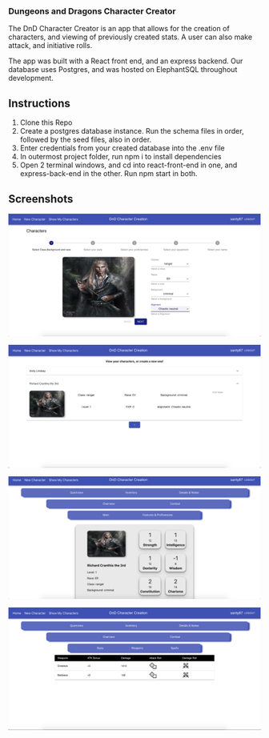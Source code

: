 ### Dungeons and Dragons Character Creator

The DnD Character Creator is an app that allows for the creation of characters, and viewing of previously created stats. A user can also make attack, and initiative rolls.

The app was built with a React front end, and an express backend. Our database uses Postgres, and was hosted on ElephantSQL throughout development. 


## Instructions

1. Clone this Repo
2. Create a postgres database instance. Run the schema files in order, followed by the seed files, also in order.
3. Enter credentials from your created database into the .env file 
4. In outermost project folder, run npm i to install dependencies
5. Open 2 terminal windows, and cd into react-front-end in one, and express-back-end in the other. Run npm start in both.

## Screenshots

!["First page and initial selections for character creation"](https://github.com/hernandez87v/dnd-character-create/blob/master/Docs/create_screen_1.png?raw=true)


!["Page showing all of a users created characters"](https://github.com/hernandez87v/dnd-character-create/blob/master/Docs/all_characters.png?raw=true)


!["Character quickview screen"](https://github.com/hernandez87v/dnd-character-create/blob/master/Docs/character_quickview.png?raw=true)


!["Weapons Page"](https://github.com/hernandez87v/dnd-character-create/blob/master/Docs/weapons_page.png?raw=true)



